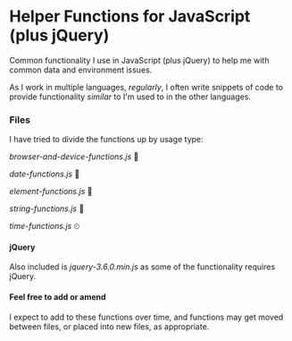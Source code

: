 # Helper Functions for JavaScript (plus jQuery)
Common functionality I use in JavaScript (plus jQuery) to help me with common data and environment issues.

As I work in multiple languages, *regularly*, I often write snippets of code to provide functionality *similar* to I'm used to in the other languages.

### Files
I have tried to divide the functions up by usage type:

*browser-and-device-functions.js* 📱

*date-functions.js* 📅

*element-functions.js* 🧪

*string-functions.js* 🧵

*time-functions.js* ⏲

#### jQuery
Also included is *jquery-3.6.0.min.js* as some of the functionality requires jQuery.

#### Feel free to add or amend
I expect to add to these functions over time, and functions may get moved between files, or placed into new files, as appropriate.
